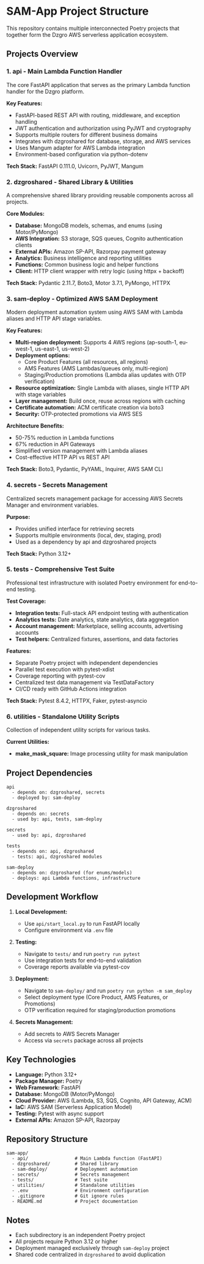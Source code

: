 # SAM-App Project Structure

This repository contains multiple interconnected Poetry projects that together form the Dzgro AWS serverless application ecosystem.

## Projects Overview

### 1. **api** - Main Lambda Function Handler
The core FastAPI application that serves as the primary Lambda function handler for the Dzgro platform.

**Key Features:**
- FastAPI-based REST API with routing, middleware, and exception handling
- JWT authentication and authorization using PyJWT and cryptography
- Supports multiple routers for different business domains
- Integrates with dzgroshared for database, storage, and AWS services
- Uses Mangum adapter for AWS Lambda integration
- Environment-based configuration via python-dotenv

**Tech Stack:** FastAPI 0.111.0, Uvicorn, PyJWT, Mangum

### 2. **dzgroshared** - Shared Library & Utilities
A comprehensive shared library providing reusable components across all projects.

**Core Modules:**
- **Database:** MongoDB models, schemas, and enums (using Motor/PyMongo)
- **AWS Integration:** S3 storage, SQS queues, Cognito authentication clients
- **External APIs:** Amazon SP-API, Razorpay payment gateway
- **Analytics:** Business intelligence and reporting utilities
- **Functions:** Common business logic and helper functions
- **Client:** HTTP client wrapper with retry logic (using httpx + backoff)

**Tech Stack:** Pydantic 2.11.7, Boto3, Motor 3.7.1, PyMongo, HTTPX

### 3. **sam-deploy** - Optimized AWS SAM Deployment
Modern deployment automation system using AWS SAM with Lambda aliases and HTTP API stage variables.

**Key Features:**
- **Multi-region deployment:** Supports 4 AWS regions (ap-south-1, eu-west-1, us-east-1, us-west-2)
- **Deployment options:**
  - Core Product Features (all resources, all regions)
  - AMS Features (AMS Lambdas/queues only, multi-region)
  - Staging/Production promotions (Lambda alias updates with OTP verification)
- **Resource optimization:** Single Lambda with aliases, single HTTP API with stage variables
- **Layer management:** Build once, reuse across regions with caching
- **Certificate automation:** ACM certificate creation via boto3
- **Security:** OTP-protected promotions via AWS SES

**Architecture Benefits:**
- 50-75% reduction in Lambda functions
- 67% reduction in API Gateways
- Simplified version management with Lambda aliases
- Cost-effective HTTP API vs REST API

**Tech Stack:** Boto3, Pydantic, PyYAML, Inquirer, AWS SAM CLI

### 4. **secrets** - Secrets Management
Centralized secrets management package for accessing AWS Secrets Manager and environment variables.

**Purpose:**
- Provides unified interface for retrieving secrets
- Supports multiple environments (local, dev, staging, prod)
- Used as a dependency by api and dzgroshared projects

**Tech Stack:** Python 3.12+

### 5. **tests** - Comprehensive Test Suite
Professional test infrastructure with isolated Poetry environment for end-to-end testing.

**Test Coverage:**
- **Integration tests:** Full-stack API endpoint testing with authentication
- **Analytics tests:** Date analytics, state analytics, data aggregation
- **Account management:** Marketplace, selling accounts, advertising accounts
- **Test helpers:** Centralized fixtures, assertions, and data factories

**Features:**
- Separate Poetry project with independent dependencies
- Parallel test execution with pytest-xdist
- Coverage reporting with pytest-cov
- Centralized test data management via TestDataFactory
- CI/CD ready with GitHub Actions integration

**Tech Stack:** Pytest 8.4.2, HTTPX, Faker, pytest-asyncio

### 6. **utilities** - Standalone Utility Scripts
Collection of independent utility scripts for various tasks.

**Current Utilities:**
- **make_mask_square:** Image processing utility for mask manipulation

## Project Dependencies

```
api
  - depends on: dzgroshared, secrets
  - deployed by: sam-deploy

dzgroshared
  - depends on: secrets
  - used by: api, tests, sam-deploy

secrets
  - used by: api, dzgroshared

tests
  - depends on: api, dzgroshared
  - tests: api, dzgroshared modules

sam-deploy
  - depends on: dzgroshared (for enums/models)
  - deploys: api Lambda functions, infrastructure
```

## Development Workflow

1. **Local Development:**
   - Use `api/start_local.py` to run FastAPI locally
   - Configure environment via `.env` file

2. **Testing:**
   - Navigate to `tests/` and run `poetry run pytest`
   - Use integration tests for end-to-end validation
   - Coverage reports available via pytest-cov

3. **Deployment:**
   - Navigate to `sam-deploy/` and run `poetry run python -m sam_deploy`
   - Select deployment type (Core Product, AMS Features, or Promotions)
   - OTP verification required for staging/production promotions

4. **Secrets Management:**
   - Add secrets to AWS Secrets Manager
   - Access via `secrets` package across all projects

## Key Technologies

- **Language:** Python 3.12+
- **Package Manager:** Poetry
- **Web Framework:** FastAPI
- **Database:** MongoDB (Motor/PyMongo)
- **Cloud Provider:** AWS (Lambda, S3, SQS, Cognito, API Gateway, ACM)
- **IaC:** AWS SAM (Serverless Application Model)
- **Testing:** Pytest with async support
- **External APIs:** Amazon SP-API, Razorpay

## Repository Structure

```
sam-app/
  - api/                 # Main Lambda function (FastAPI)
  - dzgroshared/         # Shared library
  - sam-deploy/          # Deployment automation
  - secrets/             # Secrets management
  - tests/               # Test suite
  - utilities/           # Standalone utilities
  - .env                 # Environment configuration
  - .gitignore           # Git ignore rules
  - README.md            # Project documentation
```

## Notes

- Each subdirectory is an independent Poetry project
- All projects require Python 3.12 or higher
- Deployment managed exclusively through `sam-deploy` project
- Shared code centralized in `dzgroshared` to avoid duplication
